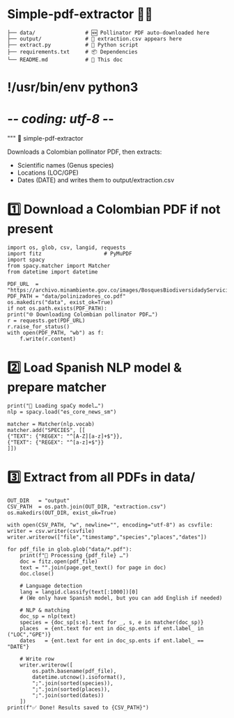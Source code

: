 # Simple-pdf-extractor 🐍📝
    ├── data/                # 🆕 Pollinator PDF auto‑downloaded here
    ├── output/              # 📝 extraction.csv appears here
    ├── extract.py           # 🐍 Python script
    ├── requirements.txt     # 📦 Dependencies
    └── README.md            # 📖 This doc

# !/usr/bin/env python3
# -*- coding: utf-8 -*-

"""
🚀 simple-pdf-extractor

Downloads a Colombian pollinator PDF, then extracts:
- Scientific names (Genus species)
- Locations (LOC/GPE)
- Dates (DATE)
and writes them to output/extraction.csv

# 1️⃣ Download a Colombian PDF if not present
    import os, glob, csv, langid, requests
    import fitz                    # PyMuPDF
    import spacy
    from spacy.matcher import Matcher
    from datetime import datetime

    PDF_URL  = "https://archivo.minambiente.gov.co/images/BosquesBiodiversidadyServiciosEcosistemicos/pdf/fauna_flora/PLAN_DE_ACCIÓN_INICIATIVA_COLOMBIANA_DE_POLINIZADORES.pdf"
    PDF_PATH = "data/polinizadores_co.pdf"
    os.makedirs("data", exist_ok=True)
    if not os.path.exists(PDF_PATH):
    print("🌐 Downloading Colombian pollinator PDF…")
    r = requests.get(PDF_URL)
    r.raise_for_status()
    with open(PDF_PATH, "wb") as f:
        f.write(r.content)

# 2️⃣ Load Spanish NLP model & prepare matcher
    print("🧠 Loading spaCy model…")
    nlp = spacy.load("es_core_news_sm")

    matcher = Matcher(nlp.vocab)
    matcher.add("SPECIES", [[
    {"TEXT": {"REGEX": "^[A-Z][a-z]+$"}},
    {"TEXT": {"REGEX": "^[a-z]+$"}}
    ]])

# 3️⃣ Extract from all PDFs in data/
    OUT_DIR   = "output"
    CSV_PATH  = os.path.join(OUT_DIR, "extraction.csv")
    os.makedirs(OUT_DIR, exist_ok=True)

    with open(CSV_PATH, "w", newline="", encoding="utf-8") as csvfile:
    writer = csv.writer(csvfile)
    writer.writerow(["file","timestamp","species","places","dates"])

    for pdf_file in glob.glob("data/*.pdf"):
        print(f"📄 Processing {pdf_file} …")
        doc = fitz.open(pdf_file)
        text = "".join(page.get_text() for page in doc)
        doc.close()

        # Language detection
        lang = langid.classify(text[:1000])[0]
        # (We only have Spanish model, but you can add English if needed)
        
        # NLP & matching
        doc_sp = nlp(text)
        species = {doc_sp[s:e].text for _, s, e in matcher(doc_sp)}
        places  = {ent.text for ent in doc_sp.ents if ent.label_ in ("LOC","GPE")}
        dates   = {ent.text for ent in doc_sp.ents if ent.label_ == "DATE"}

        # Write row
        writer.writerow([
            os.path.basename(pdf_file),
            datetime.utcnow().isoformat(),
            ";".join(sorted(species)),
            ";".join(sorted(places)),
            ";".join(sorted(dates))
        ])
    print(f"✅ Done! Results saved to {CSV_PATH}")
